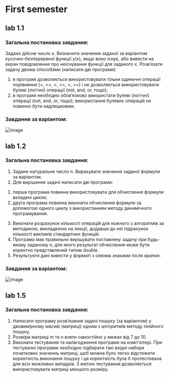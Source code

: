 # **First semester**
## lab 1.1

### Загальна постановка завдання:

Задано дійсне число x. Визначити значення заданої за варіантом
кусочно-безперервної функції y(x), якщо воно існує, або вивести на екран
повідомлення про неіснування функції для заданого x.
Розв’язати задачу двома способами (написати дві програми):
1) в програмі дозволяється використовувати тільки одиничні операції
порівняння (=, <>, <, <=, >, >=) і не дозволяється використовувати булеві
(логічні) операції (not, and, or, тощо);
2) в програмі необхідно обов’язково використати булеві (логічні) операції
(not, and, or, тощо); використання булевих операцій не повинно бути
надлишковим.

### Завдання за варіантом:

![image](https://github.com/dufedanceq/ASDLabs1Year/assets/103373187/b2c517f7-9b97-4be0-b45f-38e62cf7e4a0)

## lab 1.2

### Загальна постановка завдання:

1. Задане натуральне число n. Вирахувати значення заданої формули за
варіантом.
2. Для вирішення задачі написати дві програми:
1) перша програма повинна використовувати для обчислення формули
вкладені цикли;
2) друга програма повинна виконати обчислення формули за допомогою
одного циклу з використанням методу динамічного програмування.
3. Виконати розрахунок кількості операцій для кожного з алгоритмів за
методикою, викладеною на лекції, додавши до неї підрахунок кількості
викликів стандартних функцій.
4. Програма має правильно вирішувати поставлену задачу при будь-якому
заданому n, для якого результат обчислення може бути коректно
представлений типом double.
5. Результуючі дані вивести у форматі з сімома знаками після крапки.

### Завдання за варіантом:

![image](https://github.com/dufedanceq/ASDLabs1Year/assets/103373187/677a378f-9735-41aa-b996-9c811bb29be0)

## lab 1.5

### Загальна постановка завдання:

1. Написати програму розв’язання задачі пошуку (за варіантом) у
двовимірному масиві (матриці) одним з алгоритмів методу лінійного пошуку.
2. Розміри матриці m та n взяти самостійно у межах від 7 до 10.
3. Виконати тестування та налагодження програми на комп’ютері. При
тестуванні програми необхідно підбирати такі вхідні набори початкових
значеннь матриці, щоб можна було легко відстежити коректність виконання
пошуку і ця коректність була б протестована для всіх можливих випадків. З
метою тестування дозволяється використовувати матриці меншого розміру.
